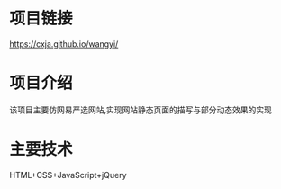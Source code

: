 项目链接
==
 https://cxja.github.io/wangyi/

项目介绍
=====
该项目主要仿网易严选网站,实现网站静态页面的描写与部分动态效果的实现


主要技术
====
HTML+CSS+JavaScript+jQuery






